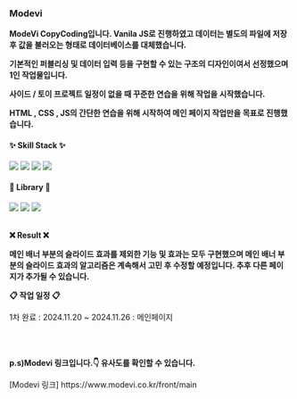 <h3>Modevi</h3>
<p><b>ModeVi CopyCoding입니다. Vanila JS로 진행하였고 데이터는 별도의 파일에 저장 후 값을 불러오는 형태로 데이터베이스를 대체했습니다.</b></p>
<p><b>기본적인 퍼블리싱 및 데이터 입력 등을 구현할 수 있는 구조의 디자인이여서 선정했으며 1인 작업물입니다.</b></p>
<p><b>사이드 / 토이 프로젝트 일정이 없을 때 꾸준한 연습을 위해 작업을 시작했습니다.</b></p>
<p><b>HTML , CSS , JS의 간단한 연습을 위해 시작하여 메인 페이지 작업만을 목표로 진행했습니다.</b></p>

<h4>✨ Skill Stack ✨</h4>
<div>
  <img src="https://img.shields.io/badge/HTML-E34F26?style=for-the-badge&logo=HTML5&logoColor=white"/>
  <img src="https://img.shields.io/badge/CSS-1572B6?style=for-the-badge&logo=CSS3&logoColor=white"/>
  <img src="https://img.shields.io/badge/JavaScript-F7DF1E?style=for-the-badge&logo=javascript&logoColor=white"/>
  <img src="https://img.shields.io/badge/VSCode-2C2C32.svg?style=for-the-badge&logo=visual-studio-code&logoColor=22ABF3" />
</div>
<h4>📕 Library 📕</h4>
<div>
  <img src="https://img.shields.io/badge/JQuery-0769AD?style=for-the-badge&logo=jquery&logoColor=white"/>
  <img src="https://img.shields.io/badge/Swiper-6332F6?style=for-the-badge&logo=swiper&logoColor=white"/>
  <img src="https://img.shields.io/badge/AOS-1572B6?style=for-the-badge&logo=aos&logoColor=white"/>
</div>
<br/>

<p><b>❌ Result ❌</b></p>
<p><b>메인 배너 부분의 슬라이드 효과를 제외한 기능 및 효과는 모두 구현했으며 메인 배너 부분의 슬라이드 효과의 알고리즘은 계속해서 고민 후 수정할 예정입니다. 추후 다른 페이지가 추가될 수 있습니다.</b></p>

<p><b>📋 작업 일정 📋</b></p>
<p>1차 완료 : 2024.11.20 ~ 2024.11.26 : 메인페이지</p>
<br/>
<br/>
<p><b>p.s)Modevi 링크입니다.👇 유사도를 확인할 수 있습니다.</b></p>
[Modevi 링크] https://www.modevi.co.kr/front/main
